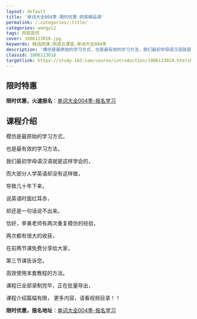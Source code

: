 ```yaml
---
layout: default
title: '单词大全004季-限时优惠-网易精品课'
permalink: /:categories/:title/
categories: wangyi2
tags: 网易提供
cover: 1006123018.jpg
keywords: 精选网课,网易云课堂,单词大全004季
description: '模仿是最原始的学习方式，也是最有效的学习方法，我们最初学母语汉语就是这样学会的，而大部分人学英语却没有这样做，导致几十年'
classid: 1006123018
targetlink: https://study.163.com/course/introduction/1006123018.htm?share=1&shareId=1025206652&utm_campaign=share&utm_medium=iphoneShare&utm_source=&utm_u=1025206652
---
```


## 限时特惠

**限时优惠，火速报名**：[单词大全004季-报名学习](https://study.163.com/course/introduction/1006123018.htm?share=1&shareId=1025206652&utm_campaign=share&utm_medium=iphoneShare&utm_source=&utm_u=1025206652)

## 课程介绍

模仿是最原始的学习方式，

也是最有效的学习方法，

我们最初学母语汉语就是这样学会的，

而大部分人学英语却没有这样做，

导致几十年下来，

说英语时面红耳赤，

却还是一句话说不出来。

恰好，李勇老师有两次重复模仿的经验，

两次都有很大的收获，

在前两节课免费分享给大家，

第三节课告诉您，

高效使用本套教程的方法。

课程已全部录制完毕，正在批量导出，

课程介绍篇幅有限， 更多内容，请看视频目录！！

**限时优惠，报名地址**：[单词大全004季-报名学习](https://study.163.com/course/introduction/1006123018.htm?share=1&shareId=1025206652&utm_campaign=share&utm_medium=iphoneShare&utm_source=&utm_u=1025206652)

